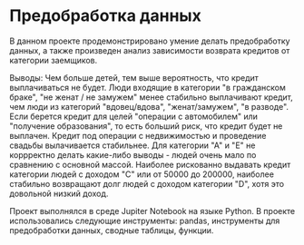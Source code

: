 <div id-"header" align-"center">
<h1>Предобработка данных</h1>

<p1> В данном проекте продемонстрировано умение делать предобработку данных, а также произведен анализ зависимости возврата кредитов от категории заемщиков.
</p1>

<p2>Выводы:
Чем больше детей, тем выше вероятность, что кредит выплачиваться не будет.
Люди входящие в категории "в гражданском браке", "не женат / не замужем" менее стабильно выплачивают кредит, чем люди из категорий "вдовец/вдова", "женат/замужем", "в разводе".
Если берется кредит для целей "операции с автомобилем" или "получение образования", то есть больший риск, что кредит будет не выплачен. Кредит под операции с недвижимостью и проведение свадьбы вылачивается стабильнее.
Для категории "А" и "Е" не коррректно делать какие-либо выводы - людей очень мало по сравнению с основной массой.
Наиболее рискованно выдавать кредит категории людей с доходом "С" или от 50000 до 200000, наиболее стабильно возвращают долг людей с доходом категории "D", хотя это довольной низкий доход.
</p2>

<p3> Проект выполнялся в среде Jupiter Notebook на языке Python. В проекте использовались следующие инструменты: pandas, инструменты для предобработки данных, сводные таблицы, функции.
</p3>  

</div>
